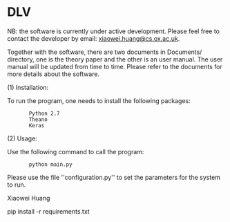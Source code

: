 # DLV


NB: the software is currently under active development. Please feel free to contact the developer by email: xiaowei.huang@cs.ox.ac.uk. 

Together with the software, there are two documents in Documents/ directory, one is the theory paper and the other is an user manual. The user manual will be updated from time to time. Please refer to the documents for more details about the software. 

(1) Installation: 

To run the program, one needs to install the following packages: 

           Python 2.7
           Theano
           Keras

(2) Usage: 

Use the following command to call the program: 

           python main.py

Please use the file ''configuration.py'' to set the parameters for the system to run. 



Xiaowei Huang

pip install -r requirements.txt
